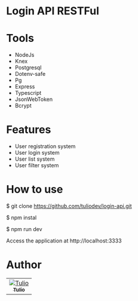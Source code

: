 # Login API RESTFul

# Tools

- NodeJs
- Knex
- Postgresql
- Dotenv-safe
- Pg
- Express 
- Typescript
- JsonWebToken
- Bcrypt

# Features

- User registration system
- User login system
- User list system
- User filter system

# How to use 

$ git clone https://github.com/tuliodev/login-api.git

$ npm instal

$ npm run dev

Access the application at http://localhost:3333


# Author

<table>
<tr>
<td align="center"><a href="https://github.com/tulioDev"><img src="https://github.com/tulioDev.png?size=100" alt="Tulio" align="center"/><br/><sub><b>Tulio</b></sub></a></td>
</tr>
</table>
